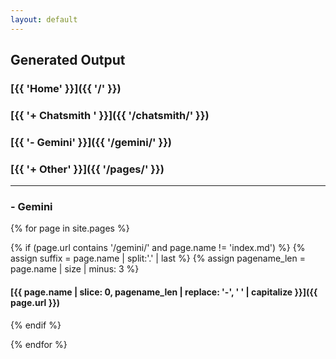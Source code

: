 ```yaml
---
layout: default
---
```

## Generated Output
### [{{ 'Home' }}]({{ '/' }})
### [{{ '+ Chatsmith ' }}]({{ '/chatsmith/' }})
### [{{ '- Gemini' }}]({{ '/gemini/' }})
### [{{ '+ Other' }}]({{ '/pages/' }})
---
### - Gemini
{% for page in site.pages %}

{% if (page.url contains '/gemini/' and page.name != 'index.md') %}
{% assign suffix = page.name | split:'.' | last %}
{% assign pagename_len = page.name | size | minus: 3 %}
#### [{{ page.name | slice: 0, pagename_len | replace: '-', ' ' | capitalize }}]({{ page.url }})
{% endif %}

{% endfor %}
